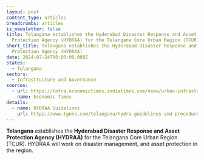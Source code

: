 ```yaml
---
layout: post
content_type: articles
breadcrumbs: articles
is_newsletter: false
title: Telangana establishes the Hyderabad Disaster Response and Asset
  Protection Agency (HYDRAA) for the Telangana Core Urban Region (TCUR)
short_title: Telangana establishes the Hyderabad Disaster Response and Asset
  Protection Agency (HYDRAA)
date: 2024-07-24T00:00:00.000Z
states:
  - Telangana
sectors:
  - Infrastructure and Governance
sources:
  - url: https://infra.economictimes.indiatimes.com/news/urban-infrastructure/telangana-sets-up-new-body-hydraa-for-core-urban-region/111875978
    name: Economic Times
details:
  - name: HYDRAA Guidelines
    url: https://www.tgnns.com/telangana/hydra-guidelines-and-procedures/2024/07/20/
---
```

**Telangana** establishes the **Hyderabad Disaster Response and Asset Protection Agency (HYDRAA)** for the Telangana Core Urban Region (TCUR). HYDRAA will work on disaster management, and asset protection in the region.
